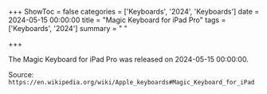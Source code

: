 +++
ShowToc = false
categories = ['Keyboards', '2024', 'Keyboards']
date = 2024-05-15 00:00:00
title = "Magic Keyboard for iPad Pro"
tags = ['Keyboards', '2024']
summary = " "

+++

The Magic Keyboard for iPad Pro was released on 2024-05-15 00:00:00.

Source: `https://en.wikipedia.org/wiki/Apple_keyboards#Magic_Keyboard_for_iPad`


